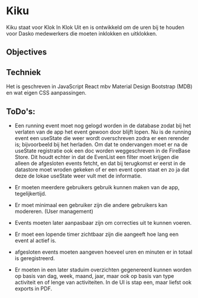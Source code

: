 # Kiku

Kiku staat voor Klok In Klok Uit en is ontwikkeld om de uren bij te houden voor Dasko medewerkers die moeten inklokken en uitklokken.

## Objectives



## Techniek
Het is geschreven in JavaScript React mbv Material Design Bootstrap (MDB) en wat eigen CSS aanpassingen. 

## ToDo's:

- Een running event moet nog gelogd worden in de database zodat bij het verlaten van de app het event gewoon door blijft lopen. Nu is de running event een useState die weer wordt overschreven zodra er een rerender is; bijvoorbeeld bij het herladen.
Om dat te ondervangen moet er na de useState registratie ook een doc worden weggeschreven in de FireBase Store. Dit houdt echter in dat de EvenList een filter moet krijgen die alleen de afgesloten events fetcht, en dat bij terugkomst er eerst in de datastore moet wroden gekeken of er een event open staat en zo ja dat deze de lokae useState weer vult met de informatie. 
- Er moeten meerdere gebruikers gebruik kunnen maken van de app, tegelijkertijd.

- Er moet minimaal een gebruiker zijn die andere gebruikers kan modereren. (User management)

- Events moeten later aanpasbaar zijn om correcties uit te kunnen voeren.

- Er moet een lopende timer zichtbaar zijn die aangeeft hoe lang een event al actief is.

- afgesloten events moeten aangeven hoeveel uren en minuten er in totaal is geregistreerd.

- Er moeten in een later staduim overzichten gegenereerd kunnen worden op basis van dag, week, maand, jaar, maar ook op basis van type activiteit en of lenge van activiteiten. In de UI is stap een, maar liefst ook exports in PDF.

